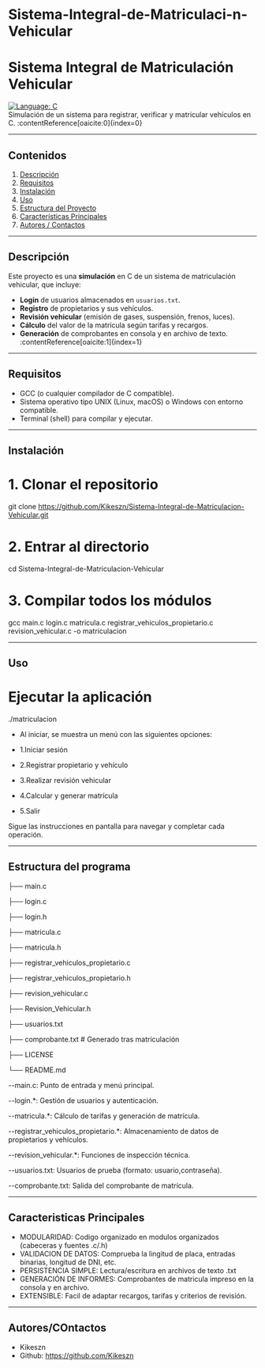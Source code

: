# Sistema-Integral-de-Matriculaci-n-Vehicular
# Sistema Integral de Matriculación Vehicular

[![Language: C](https://img.shields.io/badge/language-C-blue.svg)](https://github.com/Kikeszn/Sistema-Integral-de-Matriculacion-Vehicular)  
Simulación de un sistema para registrar, verificar y matricular vehículos en C. :contentReference[oaicite:0]{index=0}

---

## Contenidos

1. [Descripción](#descripción)  
2. [Requisitos](#requisitos)  
3. [Instalación](#instalación)  
4. [Uso](#uso)  
5. [Estructura del Proyecto](#estructura-del-proyecto)  
6. [Características Principales](#características-principales)
7. [Autores / Contactos](#autores--contactos)

---

## Descripción

Este proyecto es una **simulación** en C de un sistema de matriculación vehicular, que incluye:

- **Login** de usuarios almacenados en `usuarios.txt`.  
- **Registro** de propietarios y sus vehículos.  
- **Revisión vehicular** (emisión de gases, suspensión, frenos, luces).  
- **Cálculo** del valor de la matrícula según tarifas y recargos.  
- **Generación** de comprobantes en consola y en archivo de texto. :contentReference[oaicite:1]{index=1}

---

## Requisitos

- GCC (o cualquier compilador de C compatible).  
- Sistema operativo tipo UNIX (Linux, macOS) o Windows con entorno compatible.  
- Terminal (shell) para compilar y ejecutar.  

---

## Instalación

# 1. Clonar el repositorio
git clone https://github.com/Kikeszn/Sistema-Integral-de-Matriculacion-Vehicular.git

# 2. Entrar al directorio
cd Sistema-Integral-de-Matriculacion-Vehicular

# 3. Compilar todos los módulos
gcc main.c login.c matricula.c registrar_vehiculos_propietario.c revision_vehicular.c -o matriculacion

---

## Uso

# Ejecutar la aplicación
./matriculacion

- Al iniciar, se muestra un menú con las siguientes opciones:

- 1.Iniciar sesión

- 2.Registrar propietario y vehículo

- 3.Realizar revisión vehicular

- 4.Calcular y generar matrícula

- 5.Salir

Sigue las instrucciones en pantalla para navegar y completar cada operación.

---

## Estructura del programa

├── main.c

├── login.c

├── login.h

├── matricula.c

├── matricula.h

├── registrar_vehiculos_propietario.c

├── registrar_vehiculos_propietario.h

├── revision_vehicular.c

├── Revision_Vehicular.h

├── usuarios.txt

├── comprobante.txt       # Generado tras matriculación

├── LICENSE

└── README.md

--main.c: Punto de entrada y menú principal.

--login.*: Gestión de usuarios y autenticación.

--matricula.*: Cálculo de tarifas y generación de matrícula.

--registrar_vehiculos_propietario.*: Almacenamiento de datos de propietarios y vehículos.

--revision_vehicular.*: Funciones de inspección técnica.

--usuarios.txt: Usuarios de prueba (formato: usuario,contraseña).

--comprobante.txt: Salida del comprobante de matrícula.

---

## Caracteristicas Principales

- MODULARIDAD: Codigo organizado en modulos organizados (cabeceras y fuentes .c/.h)
- VALIDACION DE DATOS: Comprueba la lingitud de placa, entradas binarias, longitud de DNI, etc.
- PERSISTENCIA SIMPLE: Lectura/escritura en archivos de texto .txt
- GENERACIÓN DE INFORMES: Comprobantes de matricula impreso en la consola y en archivo.
- EXTENSIBLE: Facil de adaptar recargos, tarifas y criterios de revisión.

---

## Autores/COntactos
- Kikeszn
- Github: https://github.com/Kikeszn
